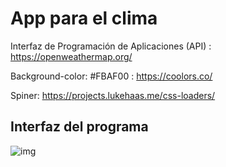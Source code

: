 # App para el clima
Interfaz de Programación de Aplicaciones (API) : https://openweathermap.org/

Background-color: #FBAF00 : https://coolors.co/

Spiner: https://projects.lukehaas.me/css-loaders/

## Interfaz del programa
![img](http://i.imgur.com/MyaSwS0..png)
